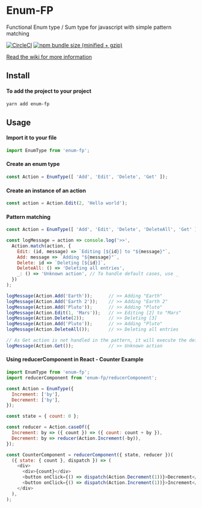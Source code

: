 
# Enum-FP
Functional Enum type / Sum type for javascript with simple pattern matching

[![CircleCI](https://img.shields.io/circleci/project/github/phenax/enum-fp/master.svg?style=for-the-badge)](https://circleci.com/gh/phenax/enum-fp)
[![npm bundle size (minified + gzip)](https://img.shields.io/bundlephobia/minzip/enum-fp.svg?style=for-the-badge)](https://www.npmjs.com/package/enum-fp)


[Read the wiki for more information](https://github.com/phenax/enum-fp/wiki)

## Install

#### To add the project to your project
```bash
yarn add enum-fp
```

## Usage

#### Import it to your file
```js
import EnumType from 'enum-fp';
```

#### Create an enum type
```js
const Action = EnumType([ 'Add', 'Edit', 'Delete', 'Get' ]);
```

#### Create an instance of an action
```js
const action = Action.Edit(2, 'Hello world');
```

#### Pattern matching
```js
const Action = EnumType([ 'Add', 'Edit', 'Delete', 'DeleteAll', 'Get' ]);

const logMessage = action => console.log('>>', 
  Action.match(action, {
    Edit: (id, message) => `Editing [${id}] to "${message}"`,
    Add: message => `Adding "${message}"`,
    Delete: id => `Deleting [${id}]`,
    DeleteAll: () => 'Deleting all entries',
    _: () => 'Unknown action', // To handle default cases, use _
  })
);

logMessage(Action.Add('Earth'));      // >> Adding "Earth"
logMessage(Action.Add('Earth 2'));    // >> Adding "Earth 2"
logMessage(Action.Add('Pluto'));      // >> Adding "Pluto"
logMessage(Action.Edit(1, 'Mars'));   // >> Editing [2] to "Mars"
logMessage(Action.Delete(2));         // >> Deleting [3]
logMessage(Action.Add('Pluto'));      // >> Adding "Pluto"
logMessage(Action.DeleteAll());       // >> Deleting all entries

// As Get action is not handled in the pattern, it will execute the default
logMessage(Action.Get());             // >> Unknown action
```

#### Using reducerComponent in React - Counter Example
```js
import EnumType from 'enum-fp';
import reducerComponent from 'enum-fp/reducerComponent';

const Action = EnumType({
  Increment: ['by'],
  Decrement: ['by'],
});

const state = { count: 0 };

const reducer = Action.caseOf({
  Increment: by => ({ count }) => ({ count: count + by }),
  Decrement: by => reducer(Action.Increment(-by)),
});

const CounterComponent = reducerComponent({ state, reducer })(
  ({ state: { count }, dispatch }) => (
    <div>
      <div>{count}</div>
      <button onClick={() => dispatch(Action.Decrement(1))}>Decrement</button>
      <button onClick={() => dispatch(Action.Increment(1))}>Increment</button>
    </div>
  ),
);
```
